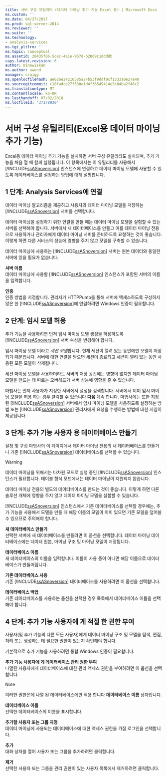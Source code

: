 ```yaml
---
title: 서버 구성 유틸리티 (데이터 마이닝 추가 기능 Excel 용) | Microsoft Docs
ms.custom: ''
ms.date: 04/27/2017
ms.prod: sql-server-2014
ms.reviewer: ''
ms.suite: ''
ms.technology:
- analysis-services
ms.tgt_pltfrm: ''
ms.topic: conceptual
ms.assetid: 28435f86-5cec-4a1e-9b7d-b2069c1ddddb
caps.latest.revision: 6
author: minewiskan
ms.author: owend
manager: craigg
ms.openlocfilehash: ae026e24210385a24b53f9ddf0cf1533a0e27e40
ms.sourcegitcommit: c18fadce27f330e1d4f36549414e5c84ba2f46c2
ms.translationtype: MT
ms.contentlocale: ko-KR
ms.lasthandoff: 07/02/2018
ms.locfileid: "37178930"
---
```

# <a name="server-configuration-utility-data-mining-add-ins-for-excel"></a>서버 구성 유틸리티(Excel용 데이터 마이닝 추가 기능)
  Excel용 데이터 마이닝 추가 기능을 설치하면 서버 구성 유틸리티도 설치되며, 추가 기능을 처음 열 때 함께 실행됩니다. 이 항목에서는 이 유틸리티를 사용해서 [!INCLUDE[ssASnoversion](../includes/ssasnoversion-md.md)] 인스턴스에 연결하고 데이터 마이닝 모델에 사용할 수 있도록 데이터베이스를 설정하는 방법에 대해 설명합니다.  
  

  
##  <a name="bkmk_step1"></a> 1 단계: Analysis Services에 연결  
 데이터 마이닝 알고리즘을 제공하고 사용자의 데이터 마이닝 모델을 저장하는 [!INCLUDE[ssASnoversion](../includes/ssasnoversion-md.md)] 서버를 선택합니다.  
  
 데이터 마이닝을 설정하기 위한 연결을 만들 때는 데이터 마이닝 모델을 실험할 수 있는 서버를 선택해야 합니다. 서버에서 새 데이터베이스를 만들고 이를 데이터 마이닝 전용으로 사용하거나 관리자에게 데이터 마이닝 서버를 준비하도록 요청하는 것이 좋습니다. 이렇게 하면 다른 서비스의 성능에 영향을 주지 않고 모델을 구축할 수 있습니다.  
  
 데이터 마이닝에 사용하는 [!INCLUDE[ssASnoversion](../includes/ssasnoversion-md.md)] 서버는 원본 데이터와 동일한 서버에 있을 필요가 없습니다.  
  
 **서버 이름**  
 데이터 마이닝에 사용할 [!INCLUDE[ssASnoversion](../includes/ssasnoversion-md.md)] 인스턴스가 포함된 서버의 이름을 입력합니다.  
  
 **인증**  
 인증 방법을 지정합니다. 관리자가 HTTPPump를 통해 서버에 액세스하도록 구성하지 않은 한 [!INCLUDE[ssASnoversion](../includes/ssasnoversion-md.md)]에 연결하려면 Windows 인증이 필요합니다.  
  
##  <a name="bkmk_step2"></a> 2 단계: 임시 모델 허용  
 추가 기능을 사용하려면 먼저 임시 마이닝 모델 생성을 허용하도록 [!INCLUDE[ssASnoversion](../includes/ssasnoversion-md.md)] 서버 속성을 변경해야 합니다.  
  
 임시 마이닝 모델 이라고 *세션 모델*합니다. 현재 세션이 열려 있는 동안에만 모델이 저장되기 때문입니다. 서버에 대한 연결을 닫으면 세션이 종료되고 세션이 열려 있는 동안 사용된 모든 모델이 삭제됩니다.  
  
 세션 마이닝 모델을 사용하더라도 서버의 저장 공간에는 영향이 없지만 데이터 마이닝 모델을 만드는 데 따르는 오버헤드가 서버 성능에 영향을 줄 수 있습니다.  
  
 마법사는 먼저 사용자가 지정한 서버에서 설정을 검색합니다. 서버에서 이미 임시 마이닝 모델을 허용 하는 경우 클릭할 수 있습니다 **다음** 계속 합니다. 마법사에는 또한 지정된 [!INCLUDE[ssASnoversion](../includes/ssasnoversion-md.md)] 서버에서 임시 마이닝 모델을 사용하도록 설정하는 방법 또는 [!INCLUDE[ssASnoversion](../includes/ssasnoversion-md.md)] 관리자에게 요청을 수행하는 방법에 대한 지침이 제공됩니다.  
  
##  <a name="bkmk_step3"></a> 3 단계: 추가 기능 사용자 용 데이터베이스 만들기  
 설정 및 구성 마법사의 이 페이지에서 데이터 마이닝 전용의 새 데이터베이스를 만들거나 기존 [!INCLUDE[ssASnoversion](../includes/ssasnoversion-md.md)] 데이터베이스를 선택할 수 있습니다.  
  
> [!WARNING]  
>  데이터 마이닝을 위해서는 다차원 모드로 실행 중인 [!INCLUDE[ssASnoversion](../includes/ssasnoversion-md.md)] 인스턴스가 필요합니다. 테이블 형식 모드에서는 데이터 마이닝이 지원되지 않습니다.  
  
 데이터 마이닝 전용의 별도의 데이터베이스를 만드는 것이 좋습니다. 이렇게 하면 다른 솔루션 개체에 영향을 주지 않고 데이터 마이닝 모델을 실험할 수 있습니다.  
  
 [!INCLUDE[ssASnoversion](../includes/ssasnoversion-md.md)] 인스턴스에서 기존 데이터베이스를 선택할 경우에는, 추가 기능을 사용해서 모델을 만들 때 해당 이름의 모델이 이미 있으면 기존 모델을 덮어쓸 수 있으므로 주의해야 합니다.  
  
 **새 데이터베이스 만들기**  
 선택한 서버에 새 데이터베이스를 만들려면 이 옵션을 선택합니다. 데이터 마이닝 데이터베이스에는 데이터 원본, 마이닝 구조 및 마이닝 모델이 저장됩니다.  
  
 **데이터베이스 이름**  
 새 데이터베이스의 이름을 입력합니다. 이름이 사용 중이 아니면 해당 이름으로 데이터베이스가 만들어집니다.  
  
 **기존 데이터베이스 사용**  
 기존 [!INCLUDE[ssASnoversion](../includes/ssasnoversion-md.md)] 데이터베이스를 사용하려면 이 옵션을 선택합니다.  
  
 **데이터베이스 백업**  
 기존 데이터베이스를 사용하는 옵션을 선택한 경우 목록에서 데이터베이스 이름을 선택해야 합니다.  
  
##  <a name="bkmk_step4"></a> 4 단계: 추가 기능 사용자에 게 적절 한 권한 부여  
 사용자(및 추가 기능의 다른 모든 사용자)에게 데이터 마이닝 구조 및 모델을 탐색, 편집, 처리 또는 생성하는 데 필요한 권한이 있는지 확인해야 합니다.  
  
 기본적으로 추가 기능을 사용하려면 통합 Windows 인증이 필요합니다.  
  
 **추가 기능 사용자에 게 데이터베이스 관리 권한 부여**  
 나열된 사용자에게 데이터베이스에 대한 관리 액세스 권한을 부여하려면 이 옵션을 선택합니다.  
  
> [!NOTE]  
>  이러한 권한은에 나열 된 데이터베이스에만 적용 합니다 **데이터베이스 이름** 상자입니다.  
  
 **데이터베이스 이름**  
 선택한 데이터베이스의 이름을 표시합니다.  
  
 **추가할 사용자 또는 그룹 지정**  
 데이터 마이닝에 사용되는 데이터베이스에 대한 액세스 권한을 가질 로그인을 선택합니다.  
  
 **추가**  
 대화 상자를 열어 사용자 또는 그룹을 추가하려면 클릭합니다.  
  
 **제거**  
 선택한 사용자 또는 그룹을 관리 권한이 있는 사용자 목록에서 제거하려면 클릭합니다.  
  
  
